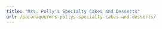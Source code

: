 ```yaml
---
title: "Mrs. Polly's Specialty Cakes and Desserts"
url: /paranaque/mrs-pollys-specialty-cakes-and-desserts/
---
```

